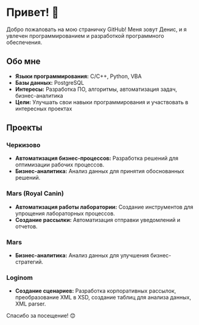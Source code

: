 # Привет! 👋

Добро пожаловать на мою страничку GitHub! Меня зовут Денис, и я увлечен программированием и разработкой программного обеспечения.

## Обо мне

- **Языки программирования:** C/C++, Python, VBA
- **Базы данных:** PostgreSQL
- **Интересы:** Разработка ПО, алгоритмы, автоматизация задач, бизнес-аналитика
- **Цели:** Улучшать свои навыки программирования и участвовать в интересных проектах

## Проекты

### Черкизово
- **Автоматизация бизнес-процессов:** Разработка решений для оптимизации рабочих процессов.
- **Бизнес-аналитика:** Анализ данных для принятия обоснованных решений.

### Mars (Royal Canin)
- **Автоматизация работы лаборатории:** Создание инструментов для упрощения лабораторных процессов.
- **Создание рассылки:** Автоматизация отправки уведомлений и отчетов.

### Mars
- **Бизнес-аналитика:** Анализ данных для улучшения бизнес-стратегий.

### Loginom
- **Создание сценариев:** Разработка корпоративных рассылок, преобразование XML в XSD, создание таблиц для анализа данных, XML parser.

Спасибо за посещение! 😊
